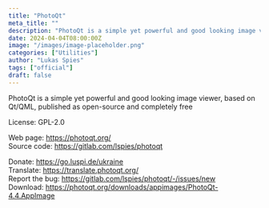 ```yaml
---
title: "PhotoQt"
meta_title: ""
description: "PhotoQt is a simple yet powerful and good looking image viewer, based on Qt/QML, published as open-source and completely free"
date: 2024-04-04T08:00:00Z
image: "/images/image-placeholder.png"
categories: ["Utilities"]
author: "Lukas Spies"
tags: ["official"]
draft: false
---
```


PhotoQt is a simple yet powerful and good looking image viewer, based on Qt/QML, published as open-source and completely free

License: GPL-2.0

Web page: https://photoqt.org/  
Source code: https://gitlab.com/lspies/photoqt

Donate: https://go.luspi.de/ukraine  
Translate: https://translate.photoqt.org/  
Report the bug: https://gitlab.com/lspies/photoqt/-/issues/new  
Download: https://photoqt.org/downloads/appimages/PhotoQt-4.4.AppImage
